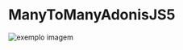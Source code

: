 # ManyToManyAdonisJS5

<img  src="https://res.cloudinary.com/adonis-js/image/upload/q_auto,f_auto/v1619890917/v5/many-to-many.png"  alt="exemplo imagem">
